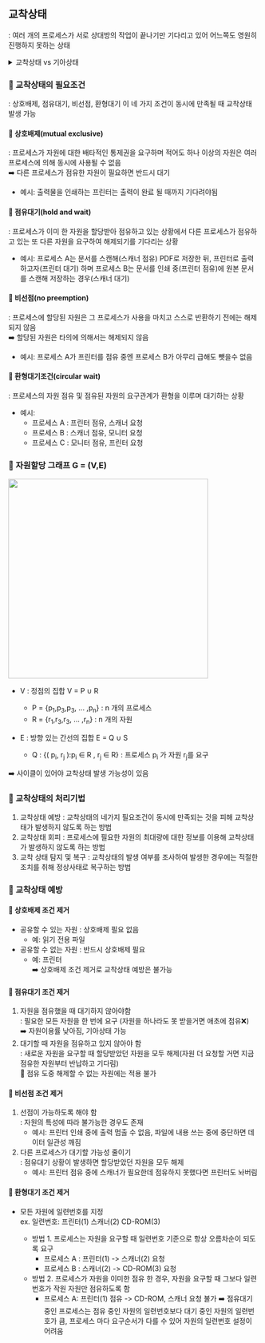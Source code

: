 ## 교착상태

: 여러 개의 프로세스가 서로 상대방의 작업이 끝나기만 기다리고 있어 어느쪽도 영원히 진행하지 못하는 상태

<details>
<summary> 교착상태 vs 기아상태</summary>
- 교착상태 : 영원히 해결 X
<img src="https://github.com/user-attachments/assets/a2a292d5-af10-46e4-9243-dd055517df14" alt="교착상태" width="300px"></br>
- 기아상태: 기다리다보면 . . 해결이 될 수도
<img width="300px" alt="기아상태" src="https://github.com/user-attachments/assets/9d5fbe7b-b681-4547-974b-44c7a189d515" />
</details>

### 📌 교착상태의 필요조건

: 상호배제, 점유대기, 비선점, 환형대기 이 네 가지 조건이 동시에 만족될 때 교착상태 발생 가능

#### 📎 상호배제(mutual exclusive)

: 프로세스가 자원에 대한 배타적인 통제권을 요구하며 적어도 하나 이상의 자원은 여러 프로세스에 의해 동시에 사용될 수 없음</br>
➡️ 다른 프로세스가 점유한 자원이 필요하면 반드시 대기 </br>

- 예시: 출력물을 인쇄하는 프린터는 출력이 완료 될 때까지 기다려야됨

#### 📎 점유대기(hold and wait)

: 프로세스가 이미 한 자원을 할당받아 점유하고 있는 상황에서 다른 프로세스가 점유하고 있는 또 다른 자원을 요구하여 해제되기를 기다리는 상황

- 예시: 프로세스 A는 문서를 스캔해(스캐너 점유) PDF로 저장한 뒤, 프린터로 출력하고자(프린터 대기) 하며 프로세스 B는 문서를 인쇄 중(프린터 점유)에 원본 문서를 스캔해 저장하는 경우(스캐너 대기)

#### 📎 비선점(no preemption)

: 프로세스에 할당된 자원은 그 프로세스가 사용을 마치고 스스로 반환하기 전에는 해제되지 않음</br>
➡️ 할당된 자원은 타의에 의해서는 해제되지 않음

- 예시: 프로세스 A가 프린터를 점유 중엔 프로세스 B가 아무리 급해도 뺏을수 없음

#### 📎 환형대기조건(circular wait)

: 프로세스의 자원 점유 및 점유된 자원의 요구관계가 환형을 이루며 대기하는 상황</br>

- 예시:
  - 프로세스 A : 프린터 점유, 스캐너 요청
  - 프로세스 B : 스캐너 점유, 모니터 요청
  - 프로세스 C : 모니터 점유, 프린터 요청

### 📌 자원할당 그래프 G = (V,E)

<img src="https://github.com/user-attachments/assets/12d3b8cc-69c2-4447-929e-b5a4237775ad" width="400px"></br>

- V : 정점의 집합 V = P ∪ R </br>

  - P = {p<sub>1</sub>,p<sub>3</sub>,p<sub>3</sub>, ... ,p<sub>n</sub>} : n 개의 프로세스
  - R = {r<sub>1</sub>,r<sub>3</sub>,r<sub>3</sub>, ... ,r<sub>n</sub>} : n 개의 자원

- E : 방향 있는 간선의 집합 E = Q ∪ S </br>
  - Q : {( p<sub>i</sub>, r<sub>j</sub> ):p<sub>i</sub> ∈ R , r<sub>j</sub> ∈ R} : 프로세스 p<sub>i</sub> 가 자원 r<sub>j</sub>를 요구 </br>

➡️ 사이클이 있어야 교착상태 발생 가능성이 있음

### 📌 교착상태의 처리기법

1. 교착상태 예방 : 교착상태의 네가지 필요조건이 동시에 만족되는 것을 피해 교착상태가 발생하지 않도록 하는 방법
2. 교착상태 회피 : 프로세스에 필요한 자원의 최대량에 대한 정보를 이용해 교착상태가 발생하지 않도록 하는 방법
3. 교착 상태 탐지 및 복구 : 교착상태의 발생 여부를 조사하여 발생한 경우에는 적절한 조치를 취해 정상사태로 복구하는 방법

### 📌 교착상태 예방

#### 📎 상호배제 조건 제거

- 공유할 수 있는 자원 : 상호배제 필요 없음 </br>
  - 예: 읽기 전용 파일 </br>
- 공유할 수 없는 자원 : 반드시 상호배제 필요 </br>
  - 예: 프린터 </br>
    ➡️ 상호배제 조건 제거로 교착상태 예방은 불가능

#### 📎 점유대기 조건 제거

1. 자원을 점유했을 때 대기하지 않아야함</br>
   : 필요한 모든 자원을 한 번에 요구 (자원을 하나라도 못 받을거면 애초에 점유❌)</br>
   ➡️ 자원이용률 낮아짐, 기아상태 가능
2. 대기할 때 자원을 점유하고 있지 않아야 함</br>
   : 새로운 자원을 요구할 때 할당받았던 자원을 모두 해제(자원 더 요청할 거면 지금 점유한 자원부터 반납하고 기다림)</br>
   🚫 점유 도중 해제할 수 없는 자원에는 적용 불가

#### 📎 비선점 조건 제거

1. 선점이 가능하도록 해야 함</br>
   : 자원의 특성에 따라 불가능한 경우도 존재</br>
   - 예시: 프린터 인쇄 중에 출력 멈출 수 없음, 파일에 내용 쓰는 중에 중단하면 데이터 일관성 깨짐</br>
2. 다른 프로세스가 대기할 가능성 줄이기 </br>
   : 점유대기 상황이 발생하면 할당받았던 자원을 모두 해제
   - 예시: 프린터 점유 중에 스캐너가 필요한데 점유하지 못했다면 프린터도 놔버림 </br>

#### 📎 환형대기 조건 제거

- 모든 자원에 일련번호를 지정</br>
  ex. 일련번호: 프린터(1) 스캐너(2) CD-ROM(3)</br>

  - 방법 1. 프로세스는 자원을 요구할 때 일련번호 기준으로 항상 오름차순이 되도록 요구</br>
    - 프로세스 A : 프린터(1) -> 스캐너(2) 요청
    - 프로세스 B : 스캐너(2) -> CD-ROM(3) 요청
  - 방법 2. 프로세스가 자원을 이미한 점유 한 경우, 자원을 요구할 때 그보다 일련번호가 작원 자원만 점유하도록 함</br>
    - 프로세스 A: 프린터(1) 점유 -> CD-ROM, 스캐너 요청 불가
      ➡️ 점유대기 중인 프로세스는 점유 중인 자원의 일련번호보다 대기 중인 자원의 일련번호가 큼, 프로세스 마다 요구순서가 다를 수 있어 자원의 일련번호 설정이 어려움

